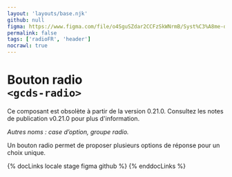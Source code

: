 ```yaml
---
layout: 'layouts/base.njk'
github: null
figma: https://www.figma.com/file/o4SguSZdar2CCFzSkWNrmB/Syst%C3%A8me-de-design-GC?type=design&node-id=348-5024&mode=design&t=1DaL24vHpjRRfHHm-0
permalink: false
tags: ['radioFR', 'header']
nocrawl: true
---
```


# Bouton radio <br>`<gcds-radio>`

<gcds-error-message message-id="component-deprecated">
Ce composant est obsolète à partir de la version 0.21.0. Consultez les <gcds-link href="https://github.com/cds-snc/gcds-components/releases/tag/gcds-components-v0.21.0">notes de publication v0.21.0</gcds-link> pour plus d'information.
</gcds-error-message>

_Autres noms : case d’option, groupe radio._

Un bouton radio permet de proposer plusieurs options de réponse pour un choix unique.

{% docLinks locale stage figma github %}
{% enddocLinks %}

<br/>
